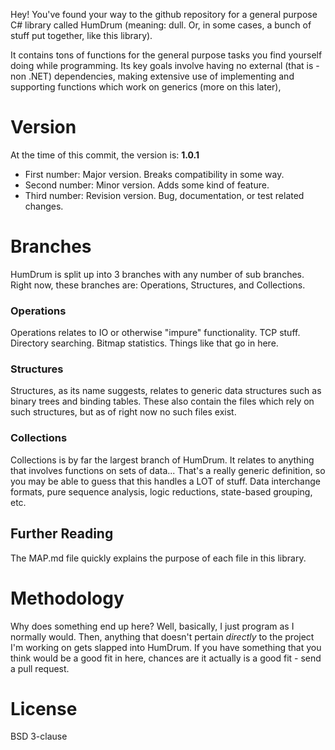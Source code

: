 Hey! You've found your way to the github repository for a general purpose C# library called HumDrum (meaning: dull. Or, in some cases, a bunch of stuff put together, like this library).

It contains tons of functions for the general purpose tasks you find yourself doing while programming. Its key goals involve having no external (that is - non .NET) dependencies, making extensive use of implementing and supporting functions which work on generics (more on this later),

# Version
At the time of this commit, the version is:
**1.0.1**
* First number: Major version. Breaks compatibility in some way.
* Second number: Minor version. Adds some kind of feature.
* Third number: Revision version. Bug, documentation, or test related changes.

# Branches
HumDrum is split up into 3 branches with any number of sub branches. Right now, these branches are: Operations, Structures, and Collections.

### Operations
Operations relates to IO or otherwise "impure" functionality. TCP stuff. Directory searching. Bitmap statistics. Things like that go in here.

### Structures
Structures, as its name suggests, relates to generic data structures such as binary trees and binding tables. These also contain the files which rely on such structures, but as of right now no such files exist.

### Collections
Collections is by far the largest branch of HumDrum. It relates to anything that involves functions on sets of data... That's a really generic definition, so you may be able to guess that this handles a LOT of stuff. Data interchange formats, pure sequence analysis, logic reductions, state-based grouping, etc.

## Further Reading
The MAP.md file quickly explains the purpose of each file in this library.

# Methodology
Why does something end up here? Well, basically, I just program as I normally would. Then, anything that doesn't pertain *directly* to the project I'm working on gets slapped into HumDrum. If you have something that you think would be a good fit in here, chances are it actually is a good fit - send a pull request.

# License
BSD 3-clause
